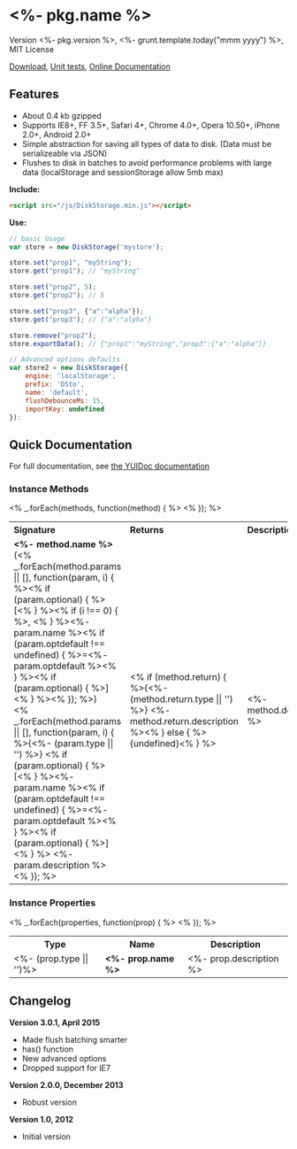 # <%- pkg.name %>

Version <%- pkg.version %>, <%- grunt.template.today("mmm yyyy") %>, MIT License

[Download](https://github.com/kensnyder/DiskStorage/blob/master/dist/DiskStorage.min.js?raw=true), [Unit tests](http://sandbox.kendsnyder.com/DiskStorage-v3/test/tests.html), [Online Documentation](http://sandbox.kendsnyder.com/DiskStorage-v3/docs/classes/DiskStorage.html)

## Features

* About 0.4 kb gzipped
* Supports IE8+, FF 3.5+, Safari 4+, Chrome 4.0+, Opera 10.50+, iPhone 2.0+, Android 2.0+
* Simple abstraction for saving all types of data to disk. (Data must be serializeable via JSON)
* Flushes to disk in batches to avoid performance problems with large data (localStorage and sessionStorage allow 5mb max)

**Include:**

```html
<script src="/js/DiskStorage.min.js"></script>
```

**Use:**

```javascript
// basic Usage
var store = new DiskStorage('mystore');

store.set("prop1", "myString");
store.get("prop1"); // "myString"

store.set("prop2", 5);
store.get("prop2"); // 5

store.set("prop3", {"a":"alpha"});
store.get("prop3"); // {"a":"alpha"}

store.remove("prop2");
store.exportData(); // {"prop1":"myString","prop3":{"a":"alpha"}}

// Advanced options defaults
var store2 = new DiskStorage({	
	engine: 'localStorage',
	prefix: 'DSto',
	name: 'default',
	flushDebounceMs: 15,
	importKey: undefined
}):
```

## Quick Documentation

For full documentation, see [the YUIDoc documentation](http://sandbox.kendsnyder.com/DiskStorage-v3/docs/classes/DiskStorage.html)		

### Instance Methods

<table>
<tr>
	<th align="left">Signature</th>
	<th align="left">Returns</th>
	<th align="left">Description</th>
</tr>
<% _.forEach(methods, function(method) { %>
<tr>
	<td>
		<strong><%- method.name %></strong>(<% _.forEach(method.params || [], function(param, i) { %><% if (param.optional) { %>[<% } %><% if (i !== 0) { %>, <% } %><%- param.name %><% if (param.optdefault !== undefined) { %>=<%- param.optdefault %><% } %><% if (param.optional) { %>]<% } %><% }); %>)
		<br />
		<% _.forEach(method.params || [], function(param, i) { %>{<%- (param.type || '') %>} <% if (param.optional) { %>[<% } %><%- param.name %><% if (param.optdefault !== undefined) { %>=<%- param.optdefault %><% } %><% if (param.optional) { %>]<% } %> <%- param.description %><br /><% }); %>
	</td>
	<td>
		<% if (method.return) { %>{<%- (method.return.type || '') %>} <%- method.return.description %><% } else { %>{undefined}<% } %>
	</td>
	<td>
		<%- method.description %>
	</td>
</tr>
<% }); %>
</table>

### Instance Properties

<table>
	<tr>
		<th>Type</th>
		<th>Name</th>
		<th>Description</th>
	<tr>
	<% _.forEach(properties, function(prop) { %><tr>
		<td><%- (prop.type || '')%></td>
		<td><strong><%- prop.name %></strong></td>
		<td><%- prop.description %></td>
	</tr>
	<% }); %>
</table>

## Changelog

**Version 3.0.1, April 2015**
* Made flush batching smarter
* has() function
* New advanced options
* Dropped support for IE7

**Version 2.0.0, December 2013**
* Robust version

**Version 1.0, 2012**
* Initial version
